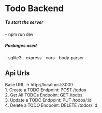 #  Todo Backend
 <h5> To start the server</h5>
 - npm run dev
 <h5>Packages used </h5>
- sqlite3
- express
- cors
- body-parser
<h2> Api Urls </h2>
Base URL ->
http://localhost:3000
</br>
1. Create a TODO
Endpoint: POST /todos
</br>
2. Get All TODOs
Endpoint: GET /todos
</br>
3. Update a TODO
Endpoint: PUT /todos/:id  
</br>
4. Delete a TODO
Endpoint: DELETE /todos/:id
